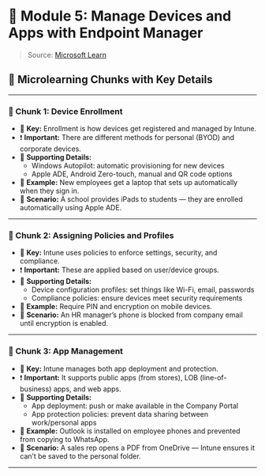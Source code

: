 # 📘 Module 5: Manage Devices and Apps with Endpoint Manager

> Source: [Microsoft Learn](https://learn.microsoft.com/en-us/training/modules/intro-to-endpoint-manager/5-manage-devices-and-apps)

## 🧩 Microlearning Chunks with Key Details

---

### 🔹 Chunk 1: Device Enrollment

- 🔑 **Key:** Enrollment is how devices get registered and managed by Intune.
- ❗ **Important:** There are different methods for personal (BYOD) and corporate devices.
- 🧩 **Supporting Details:**
  - Windows Autopilot: automatic provisioning for new devices
  - Apple ADE, Android Zero-touch, manual and QR code options
- 📌 **Example:** New employees get a laptop that sets up automatically when they sign in.
- 💬 **Scenario:** A school provides iPads to students — they are enrolled automatically using Apple ADE.

---

### 🔹 Chunk 2: Assigning Policies and Profiles

- 🔑 **Key:** Intune uses policies to enforce settings, security, and compliance.
- ❗ **Important:** These are applied based on user/device groups.
- 🧩 **Supporting Details:**
  - Device configuration profiles: set things like Wi-Fi, email, passwords
  - Compliance policies: ensure devices meet security requirements
- 📌 **Example:** Require PIN and encryption on mobile devices.
- 💬 **Scenario:** An HR manager’s phone is blocked from company email until encryption is enabled.

---

### 🔹 Chunk 3: App Management

- 🔑 **Key:** Intune manages both app deployment and protection.
- ❗ **Important:** It supports public apps (from stores), LOB (line-of-business) apps, and web apps.
- 🧩 **Supporting Details:**
  - App deployment: push or make available in the Company Portal
  - App protection policies: prevent data sharing between work/personal apps
- 📌 **Example:** Outlook is installed on employee phones and prevented from copying to WhatsApp.
- 💬 **Scenario:** A sales rep opens a PDF from OneDrive — Intune ensures it can’t be saved to the personal folder.

---

